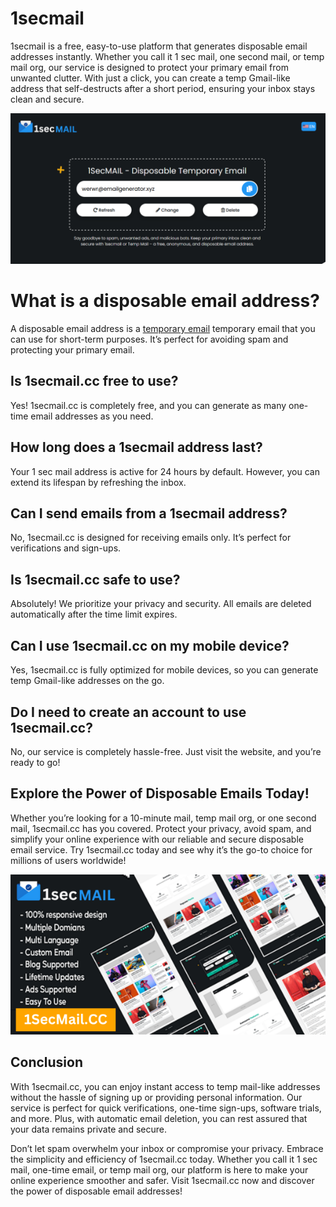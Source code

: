 # 1secmail

1secmail is a free, easy-to-use platform that generates disposable email addresses instantly. Whether you call it 1 sec mail, one second mail, or temp mail org, our service is designed to protect your primary email from unwanted clutter. With just a click, you can create a temp Gmail-like address that self-destructs after a short period, ensuring your inbox stays clean and secure.

![1secmail](/1secmail.png)

#  What is a disposable email address?

A disposable email address is a [temporary email](https://www.1secmail.cc) temporary email that you can use for short-term purposes. It’s perfect for avoiding spam and protecting your primary email.

## Is 1secmail.cc free to use?
Yes! 1secmail.cc is completely free, and you can generate as many one-time email addresses as you need.

## How long does a 1secmail address last?
Your 1 sec mail address is active for 24 hours by default. However, you can extend its lifespan by refreshing the inbox.

## Can I send emails from a 1secmail address?
No, 1secmail.cc is designed for receiving emails only. It’s perfect for verifications and sign-ups.

## Is 1secmail.cc safe to use?
Absolutely! We prioritize your privacy and security. All emails are deleted automatically after the time limit expires.

## Can I use 1secmail.cc on my mobile device?
Yes, 1secmail.cc is fully optimized for mobile devices, so you can generate temp Gmail-like addresses on the go.

## Do I need to create an account to use 1secmail.cc?
No, our service is completely hassle-free. Just visit the website, and you’re ready to go!

## Explore the Power of Disposable Emails Today!
Whether you’re looking for a 10-minute mail, temp mail org, or one second mail, 1secmail.cc has you covered. Protect your privacy, avoid spam, and simplify your online experience with our reliable and secure disposable email service. Try 1secmail.cc today and see why it’s the go-to choice for millions of users worldwide!

![1secmail](/1secmailcc.png)

## Conclusion

With 1secmail.cc, you can enjoy instant access to temp mail-like addresses without the hassle of signing up or providing personal information. Our service is perfect for quick verifications, one-time sign-ups, software trials, and more. Plus, with automatic email deletion, you can rest assured that your data remains private and secure.

Don’t let spam overwhelm your inbox or compromise your privacy. Embrace the simplicity and efficiency of 1secmail.cc today. Whether you call it 1 sec mail, one-time email, or temp mail org, our platform is here to make your online experience smoother and safer. Visit 1secmail.cc now and discover the power of disposable email addresses!
